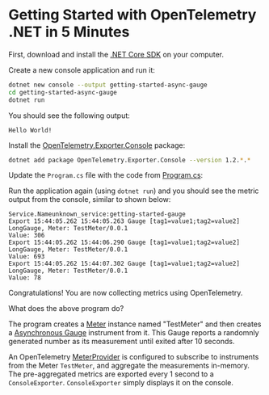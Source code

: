 # Getting Started with OpenTelemetry .NET in 5 Minutes

First, download and install the [.NET Core
SDK](https://dotnet.microsoft.com/download) on your computer.

Create a new console application and run it:

```sh
dotnet new console --output getting-started-async-gauge
cd getting-started-async-gauge
dotnet run
```

You should see the following output:

```text
Hello World!
```

Install the
[OpenTelemetry.Exporter.Console](../../../src/OpenTelemetry.Exporter.Console/README.md)
package:

```sh
dotnet add package OpenTelemetry.Exporter.Console --version 1.2.*.*
```

Update the `Program.cs` file with the code from [Program.cs](./Program.cs):

Run the application again (using `dotnet run`) and you should see the metric
output from the console, similar to shown below:

<!-- markdownlint-disable MD013 -->
```text
Service.Nameunknown_service:getting-started-gauge
Export 15:44:05.262 15:44:05.263 Gauge [tag1=value1;tag2=value2] LongGauge, Meter: TestMeter/0.0.1
Value: 306
Export 15:44:05.262 15:44:06.290 Gauge [tag1=value1;tag2=value2] LongGauge, Meter: TestMeter/0.0.1
Value: 693
Export 15:44:05.262 15:44:07.302 Gauge [tag1=value1;tag2=value2] LongGauge, Meter: TestMeter/0.0.1
Value: 78
```
<!-- markdownlint-enable MD013 -->

Congratulations! You are now collecting metrics using OpenTelemetry.

What does the above program do?

The program creates a
[Meter](https://github.com/open-telemetry/opentelemetry-specification/blob/main/specification/metrics/api.md#meter)
instance named "TestMeter" and then creates a
[Asynchronous Gauge](https://github.com/open-telemetry/opentelemetry-specification/blob/main/specification/metrics/api.md#asynchronous-gauge)
instrument from it. This Gauge reports a randomnly generated number as its
measurement until exited after 10 seconds.

An OpenTelemetry
[MeterProvider](https://github.com/open-telemetry/opentelemetry-specification/blob/main/specification/metrics/api.md#meterprovider)
is configured to subscribe to instruments from the Meter `TestMeter`, and
aggregate the measurements in-memory. The pre-aggregated metrics are exported
every 1 second to a `ConsoleExporter`. `ConsoleExporter` simply displays it on
the console.
